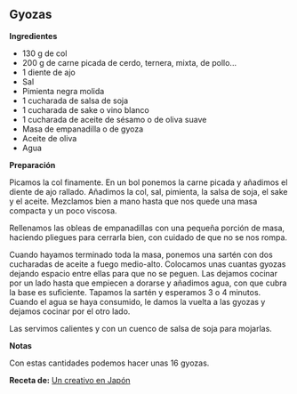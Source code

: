 ## Gyozas

**Ingredientes**

- 130 g de col
- 200 g de carne picada de cerdo, ternera, mixta, de pollo...
- 1 diente de ajo
- Sal
- Pimienta negra molida
- 1 cucharada de salsa de soja
- 1 cucharada de sake o vino blanco
- 1 cucharada de aceite de sésamo o de oliva suave
- Masa de empanadilla o de gyoza
- Aceite de oliva
- Agua

**Preparación**

Picamos la col finamente. En un bol ponemos la carne picada y añadimos el diente de ajo rallado. Añadimos la col, sal, pimienta, la salsa de soja, el sake y el aceite. Mezclamos bien a mano hasta que nos quede una masa compacta y un poco viscosa.

Rellenamos las obleas de empanadillas con una pequeña porción de masa, haciendo pliegues para cerrarla bien, con cuidado de que no se nos rompa.

Cuando hayamos terminado toda la masa, ponemos una sartén con dos cucharadas de aceite a fuego medio-alto. Colocamos unas cuantas gyozas dejando espacio entre ellas para que no se peguen. Las dejamos cocinar por un lado hasta que empiecen a dorarse y añadimos agua, con que cubra la base es suficiente. Tapamos la sartén y esperamos 3 o 4 minutos. Cuando el agua se haya consumido, le damos la vuelta a las gyozas y dejamos cocinar por el otro lado.

Las servimos calientes y con un cuenco de salsa de soja para mojarlas.

**Notas**

Con estas cantidades podemos hacer unas 16 gyozas.

**Receta de:** [Un creativo en Japón](http://creativoenjapon.com/2012/10/18/video-receta-4-gyozas-express/)

<!-- 
	-- Probar la receta de http://restaurantefinmundo.blogspot.com.es/2016/01/gyozas-de-cerdo-y-col-china-el-plato.html" 
	-->
